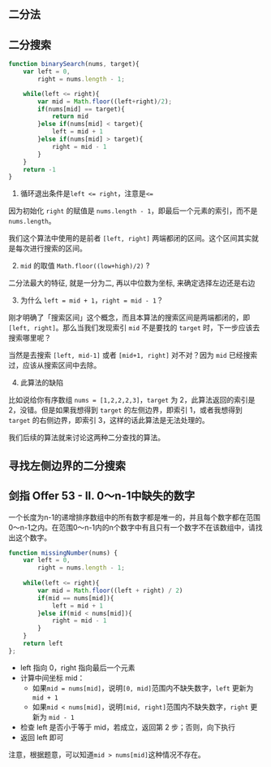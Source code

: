 ## 二分法

## 二分搜索

```js
function binarySearch(nums, target){
    var left = 0,
        right = nums.length - 1;

    while(left <= right){  
        var mid = Math.floor((left+right)/2);
        if(nums[mid] == target){
            return mid
        }else if(nums[mid] < target){
            left = mid + 1
        }else if(nums[mid] > target){
            right = mid - 1
        }
    }
    return -1
}
```

1. 循环退出条件是`left <= right`，注意是`<=`

因为初始化 `right` 的赋值是 `nums.length - 1`，即最后一个元素的索引，而不是 `nums.length`。

我们这个算法中使用的是前者 `[left, right]` 两端都闭的区间。这个区间其实就是每次进行搜索的区间。

2. `mid` 的取值 `Math.floor((low+high)/2)` ?

二分法最大的特征, 就是一分为二, 再以中位数为坐标, 来确定选择左边还是右边

3. 为什么 `left = mid + 1`，`right = mid - 1`？

刚才明确了「搜索区间」这个概念，而且本算法的搜索区间是两端都闭的，即 `[left, right]`。那么当我们发现索引 `mid` 不是要找的 `target` 时，下一步应该去搜索哪里呢？

当然是去搜索 `[left, mid-1]` 或者 `[mid+1, right]` 对不对？因为 `mid` 已经搜索过，应该从搜索区间中去除。

4. 此算法的缺陷

比如说给你有序数组 `nums = [1,2,2,2,3]`，`target` 为 2，此算法返回的索引是 2，没错。但是如果我想得到 `target` 的左侧边界，即索引 1，或者我想得到 `target` 的右侧边界，即索引 3，这样的话此算法是无法处理的。

我们后续的算法就来讨论这两种二分查找的算法。


## 寻找左侧边界的二分搜索

## 剑指 Offer 53 - II. 0～n-1中缺失的数字

一个长度为n-1的递增排序数组中的所有数字都是唯一的，并且每个数字都在范围0～n-1之内。在范围0～n-1内的n个数字中有且只有一个数字不在该数组中，请找出这个数字。

```js
function missingNumber(nums) {
    var left = 0,
        right = nums.length - 1;
    
    while(left <= right){
        var mid = Math.floor((left + right) / 2)
        if(mid == nums[mid]){
            left = mid + 1
        }else if(mid < nums[mid]){
            right = mid - 1
        }
    }
    return left
};
```

- left 指向 0，right 指向最后一个元素
- 计算中间坐标 mid：
    - 如果`mid = nums[mid]`，说明`[0, mid]`范围内不缺失数字，`left` 更新为 `mid + 1`
    - 如果`mid < nums[mid]`，说明`[mid, right]`范围内不缺失数字，`right` 更新为 `mid - 1`
- 检查 left 是否小于等于 mid，若成立，返回第 2 步；否则，向下执行
- 返回 left 即可

注意，根据题意，可以知道`mid > nums[mid]`这种情况不存在。
